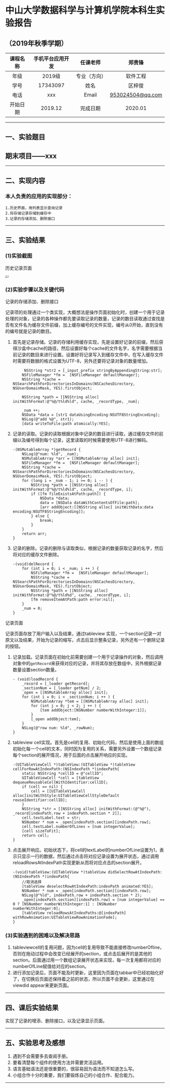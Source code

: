 # 中山大学数据科学与计算机学院本科生实验报告
## （2019年秋季学期）
| 课程名称 | 手机平台应用开发 | 任课老师 | 郑贵锋 |
| :------------: | :-------------: | :------------: | :-------------: |
| 年级 | 2019级 | 专业（方向） | 软件工程 |
| 学号 | 17343097 | 姓名 | 区梓俊 |
| 电话 | xxx | Email | 953024504@qq.com |
| 开始日期 | 2019.12 | 完成日期 | 2020.01

---

## 一、实验题目
## 期末项目——xxx

---

## 二、实现内容
### 本人负责的应用的实现部分：
    1.历史界面，用列表显示查询记录
    2.将存储记录存储到缓存中
    3.记录的存储添加、删除接口

---

## 三、实验结果
### (1)实验截图

历史记录页面

<img src="1.png" alt="1" style="zoom:50%;" />

### (2)实验步骤以及关键代码

记录的存储添加、删除接口

记录项的处理通过一个类实现，大概想法是操作页面初始化时，创建一个用于记录处理的对象，记录的各种操作都先要读取记录的数量，记录的数目读取通过查找是否有文件名为缓存文件前缀，加上缓存编号的文件实现，编号从0开始，直到没有的编号就是记录的数目。

1. 首先是记录存储。记录的存储利用缓存实现，先是设置好记录的前缀，然后获得沙盒中cache的路径，然后设置好每个cache的文件名字，名字需要根据当前记录的数目来进行设置。设置好将记录写入到缓存文件中，在写入缓存文件时需要将数据的格式设置为UTF-8，另外还要将记录对象的数量增加。

   ```
   		NSString *str2 = [_input_prefix stringByAppendingString:str];
       NSFileManager *fm =  [NSFileManager defaultManager];
       NSString *cache = NSSearchPathForDirectoriesInDomains(NSCachesDirectory, NSUserDomainMask, YES).firstObject;
       
       NSString *path = [[NSString alloc] initWithFormat:@"%@/t%ld%ld", cache, _recordType, _num];
       
       _num ++;
       NSData *data = [str1 dataUsingEncoding:NSUTF8StringEncoding];
       NSLog(@"add %@", str1);
       [data writeToFile:path atomically:YES];
   ```

2. 记录的读取。记录的读取根据对象中记录的数目进行读取，通过缓存文件的前缀以及编号得到每个记录，这里读取的时候需要使用UTF-8进行解码。

   ```
   -(NSMutableArray *)getRecord {
       NSLog(@"num: %ld", _num);
       NSMutableArray *arr = [[NSMutableArray alloc] init];
       NSFileManager *fm =  [NSFileManager defaultManager];
       NSString *cache = NSSearchPathForDirectoriesInDomains(NSCachesDirectory, NSUserDomainMask, YES).firstObject;
       for (long i = _num - 1; i >= 0; i -- ) {
           NSString *path = [[NSString alloc] initWithFormat:@"%@/t%ld%ld", cache, _recordType, i];
           if ([fm fileExistsAtPath:path]) {
               NSData *data;
               data = [NSData dataWithContentsOfFile:path];
               [arr addObject:[[NSString alloc] initWithData:data encoding:NSUTF8StringEncoding]];
           } else {
               break;
           }
       }
       return arr;
   }
   ```

3. 记录的删除。记录的删除与读取类似，根据记录的数量获取记录的名字，然后将对应的缓存文件删除。

   ```
   -(void)delRecord {
       for (int i = 0; i < _num; i ++ ) {
           NSFileManager *fm =  [NSFileManager defaultManager];
           NSString *cache = NSSearchPathForDirectoriesInDomains(NSCachesDirectory, NSUserDomainMask, YES).firstObject;
           NSString *path = [[NSString alloc] initWithFormat:@"%@/t%ld%d", cache, _recordType, i];
           [fm removeItemAtPath:path error:nil];
       }
       _num = 0;
   }
   ```

记录页面

记录页面存放了用户输入以及结果，通过tableview 实现，一个section记录一对原文以及结果，开始为记录的缩写，点击后显示整条记录，另外还有一个删除记录的按钮。

1. 记录加载。记录页面在初始化前需要创建一个用于记录操作的对象，然后调用对象中的`getRecord`来获得对应的记录，并将其存放在数组中，另外根据记录数量设置section数量。

   ```
   - (void)loadRecord {
       _record = [_loader getRecord];
       _sectionNum = [_loader getNum] / 2;
       _open = [[NSMutableArray alloc] init];
       for (int i = 0; i < _sectionNum; i ++ ) {
           NSMutableArray *tem = [[NSMutableArray alloc] init];
           for (int j = 0; j < 2; j ++ ) {
               [tem addObject:[NSNumber numberWithInteger:1]];
           }
           [_open addObject:tem];
       }
       NSLog(@"row num: %ld", _rowNum);
   }
   ```

2. tableview cell实现。首先是cell的复用、初始化代码，然后是使用上面的数组初始化每一个cell的文本，同时因为复用的关系，需要另外设置一个数组记录每个section的展开情况，用于后面的点击展开响应的实现。

   ```
   -(UITableViewCell *)tableView:(UITableView *)tableView cellForRowAtIndexPath:(NSIndexPath *)indexPath{
       static NSString *cellID = @"cellID";
       UITableViewCell *cell = [tableView dequeueReusableCellWithIdentifier:cellID];
       if (cell == nil) {
           cell = [[UITableViewCell alloc]initWithStyle:UITableViewCellStyleDefault reuseIdentifier:cellID];
       }
       NSString *str = [[NSString alloc] initWithFormat:(@"%@"), _record[indexPath.row + indexPath.section * 2]];
       cell.textLabel.text = str;
       NSNumber * num = _open[indexPath.section][indexPath.row];
       cell.textLabel.numberOfLines = [num integerValue];
       [cell sizeToFit];
       return cell;
   }
   ```

3. 点击展开响应。初始状态下，将cell的textLabel的numberOfLine设置为1，表示只显示一行的数据，然后通过点击将对应记录设置为展开状态，通过调用reloadRowsAtIndexPath实现更新从而将对应点击的section展开。

   ```
   -(void)tableView:(UITableView *)tableView didSelectRowAtIndexPath:(NSIndexPath *)indexPath{
       //取消选择
       [tableView deselectRowAtIndexPath:indexPath animated:YES];
       NSNumber * num = _open[indexPath.section][indexPath.row];
       NSLog(@"%ld", indexPath.row + indexPath.section * 2);
       _open[indexPath.section][indexPath.row] = [num integerValue] == 0 ? [NSNumber numberWithInteger:1] : [NSNumber numberWithInteger:0];
       [tableView reloadRowsAtIndexPaths:@[indexPath] withRowAnimation:UITableViewRowAnimationFade];
   }
   ```

   

### (3)实验遇到的困难以及解决思路

1. tableviewcell的复用问题，因为cell的复用导致不能直接修改numberOfline，否则在拖动过程中会改变已经展开的section，或点击后展开的是其他的section。后面通过用一个数组记录展开状态来实现，每一次复用都将对应的numberOfLine赋值给对应的section。
2. 进行添加记录后，页面不能及时更新，这里因为页面在tabbar中已经初始化好了，在切换后页面还保持着之前的状态，所以页面不会更新，这里通过在viewdid appear来更新页面。

---

## 四、课后实验结果

实现了记录的增添、删除接口，以及记录显示页面。

---

## 五、实验思考及感想

1. 遇到不会需要多去查阅手册。
2. 要看清楚每个组件的使用方法并需要灵活运用。
3. 语言基础语法还是很重要的，很容易因为语法而不知道怎么写。
4. 小组合作十分的重要，我们要锻炼自己的小组合作、配合能力。

---

